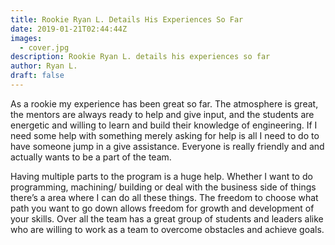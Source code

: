 ```yaml
---
title: Rookie Ryan L. Details His Experiences So Far
date: 2019-01-21T02:44:44Z
images:
  - cover.jpg
description: Rookie Ryan L. details his experiences so far
author: Ryan L.
draft: false
---
```


As a rookie my experience has been great so far. The atmosphere is great, the mentors are always ready to help and give input, and the students are energetic and willing to learn and build their knowledge of engineering. If I need some help with something merely asking for help is all I need to do to have someone jump in a give assistance. Everyone is really friendly and and actually wants to be a part of the team.

<!--more-->

Having multiple parts to the program is a huge help. Whether I want to do programming, machining/ building or deal with the business side of things there’s a area where I can do all these things. The freedom to choose what path you want to go down allows freedom for growth and development of your skills. Over all the team has a great group of students and leaders alike who are willing to work as a team to overcome obstacles and achieve goals.
